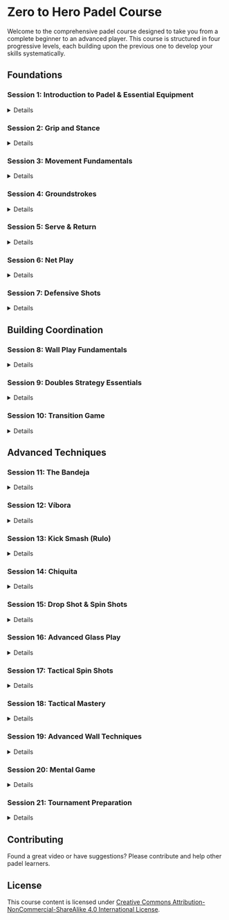 # Zero to Hero Padel Course

Welcome to the comprehensive padel course designed to take you from a complete beginner to an advanced player. This course is structured in four progressive levels, each building upon the previous one to develop your skills systematically.

## Foundations

### Session 1: Introduction to Padel & Essential Equipment

<details>

#### History and Origins
- 📺 [What is Padel? USPTA](https://youtu.be/rSIvS-Skg28) (0:00-0:59)
  - Invented in 1969 in Mexico
  - Growth in Spain and Latin America
  - Modern global expansion
  - Sport's unique characteristics

#### Rules and Court Layout
- 📺 [Padel 101: Beginner's Guide](https://youtu.be/i99oFa-dXaI?t=0) (0:00-5:00)
  - Court dimensions and features
  - Basic rules and scoring
  - Service rules
  - Wall play regulations

#### Basic Gameplay
- 📺 [PadelPod Rules Guide](https://youtu.be/RkdQ61VKKtI) (0:00-1:20)
  - Doubles play format
  - Point scoring system
  - Wall usage in play
  - Key differences from tennis

#### Equipment Guide
- 📺 [Complete Equipment Guide](https://youtu.be/ehvlxdGuI-I?t=22) (0:22-5:30)
  - Racket selection and price ranges
  - Grip types and protection
  - Ball specifications
  - Equipment maintenance

#### 📺 [Footwear Guide](https://youtu.be/BA6KyYp3vEo?t=15) (0:15-3:00)
  - Proper shoe characteristics
  - Grip patterns for court surface
  - Flexibility requirements
  - Width considerations

#### Quick Tips
- Always use the safety wrist strap
- Start with basic shots before wall play
- Communicate with your partner
- Stay behind the service line when receiving
- Keep a continental grip for most shots
- Focus on control over power
- Choose beginner-friendly rackets
- Invest in proper court shoes

#### Common Mistakes
- ❌ Playing without proper footwear
  - ✅ Use court-specific shoes for grip and stability
- ❌ Incorrect scoring understanding
  - ✅ Learn tennis scoring system (15,30,40,game)
- ❌ Wrong service technique
  - ✅ Always serve underhand below waist
- ❌ Poor court positioning
  - ✅ Learn and maintain proper court positions
- ❌ Using advanced equipment too soon
  - ✅ Start with beginner-friendly rackets
- ❌ Neglecting safety equipment
  - ✅ Always use wrist strap and proper shoes

</details>

### Session 2: Grip and Stance
<details>

#### Basic Grip
- 📺 [Padel Grip - How to hold the racket](https://youtu.be/B_tRre1W5e4?t=4) (0:04-1:34)
  - Continental grip fundamentals
  - Safety loop usage
  - Grip size adjustment

#### Advanced Grip
- 📺 [Find YOUR Padel Grip! Padel Technique!](https://youtu.be/Giq1P4T9mK8?t=50) (0:50-2:30)
  - Grip transitions between shots
  - Pressure control techniques
  - Common grip errors

#### Court Position
- 📺 [Padel Tactics: Basic Court Position](https://youtu.be/17DC_atNmkQ?t=46) (0:46-2:30)
  - Back court positioning
  - Net position fundamentals
  - Distance from walls

#### Quick Tips
- Use continental grip as your base position
- Always secure the safety loop
- Match grip size to your hand
- Stay balanced and ready to move
- Keep proper distance from walls
- Maintain racket in front at chest height

#### Common Mistakes
- ❌ Holding the racket too tight
  - ✅ Maintain a relaxed, firm grip
- ❌ Not using the safety loop
  - ✅ Always secure your wrist
- ❌ Standing too close to walls
  - ✅ Keep safe distance for movement
- ❌ Poor ready position
  - ✅ Stay balanced and prepared

</details>

### Session 3: Movement Fundamentals
<details>

#### Footwork Fundamentals
- 📺 [How to MOVE YOUR FEET for padel!](https://youtu.be/hpdGd2KdPrk?t=35) (0:35-1:48)
  - Split step timing and execution
  - Basic movement patterns
  - Tennis vs padel differences

#### Multi-directional Movement
- 📺 [How to MOVE YOUR FEET for padel!](https://youtu.be/hpdGd2KdPrk?t=260) (4:20-5:30)
  - Back court movement
  - Side-to-side transitions
  - Glass wall positioning

#### Essential Steps
- 📺 [Try these 3 Essential Steps for Padel!](https://youtu.be/mRCrvoZijRs?t=0) (0:00-0:21)
  - Core movement patterns
  - Quick reference guide
  - Common footwork patterns

#### Quick Tips
- Split when opponent hits, not when ball reaches you
- Keep bounce light to maintain agility
- Take small, quick steps rather than large strides
- Stay balanced throughout movement
- Keep head still while moving
- Recover to ready position after each shot

#### Common Mistakes
- ❌ Standing flat-footed between points
  - ✅ Stay light on your toes
- ❌ Not performing split step consistently
  - ✅ Split step on every opponent contact
- ❌ Taking steps that are too wide
  - ✅ Use small, controlled steps
- ❌ Not recovering to ready position
  - ✅ Return to ready position after shots

</details>

### Session 4: Groundstrokes

<details>

#### Forehand Technique
- 📺 [The Padel Forehand](https://youtu.be/YawHc7Cv8us?t=13) (0:13-2:00)
  - Early preparation with shoulder turn
  - Compact racket take-back
  - Balanced stance and footwork
  - Horizontal swing path through contact

#### Common Mistakes
- 📺 [3 TIPS for Padel Forehand!](https://youtu.be/P6wsvgqXz_A?t=232) (3:52-5:00)
  - Late preparation issues
  - Missing the split step
  - Ball watching without early racket preparation

#### Backhand Technique
- 📺 [Struggle with your Backhand?](https://youtu.be/5MH8RDf4qfg?t=34) (0:34-2:00)
  - Single-handed flat backhand
  - Contact point below chest height
  - Proper body positioning
  - Compact swing for control

#### Quick Tips
- Prepare early with shoulder turn
- Keep racket head above wrist
- Watch the ball until contact
- Follow through towards target
- Recover to ready position
- Stay balanced throughout shot

#### Common Mistakes
- ❌ Late preparation
  - ✅ Turn shoulders as opponent hits
- ❌ Over-swinging
  - ✅ Keep swing compact and controlled
- ❌ Poor balance
  - ✅ Maintain stable base throughout
- ❌ Wrong contact point
  - ✅ Hit ball in front of body

</details>

### Session 5: Serve & Return

<details>

#### Serve Mechanics
- 📺 [Perfect Your Padel Serve](https://youtu.be/YSCbbCYfc9Y?t=16) (0:16-2:00)
  - Side-on stance
  - Racket preparation from high to low
  - Contact point at waist height
  - Light slice for control

#### Key Target Areas
- 📺 [Perfect Your Padel Serve](https://youtu.be/YSCbbCYfc9Y?t=210) (3:30-4:30)
  - Against the side glass
  - Down the 'T' (center)
  - Focus on accuracy before power

#### Return Fundamentals
- 📺 [Perfect Padel Return](https://youtu.be/qOEUKLLQ9pY?t=156) (2:36-3:30)
  - One step behind service line
  - Slightly more central position
  - Adjust based on serve type
  - Ready position with early preparation

#### Return Strategy
- 📺 [Perfect Padel Return](https://youtu.be/qOEUKLLQ9pY?t=50) (0:50-2:00)
  - Focus on consistency over winners
  - Choose appropriate target zones
  - Adjust height based on skill level
  - Maintain good margin over the net

#### Quick Tips
- Keep serve motion simple and controlled
- Practice accuracy before adding power
- Stay balanced during serve motion
- Return to ready position quickly
- Watch server's contact point
- Keep return shots safe and consistent

#### Common Mistakes
- ❌ Over-complicating serve motion
  - ✅ Keep technique simple and repeatable
- ❌ Trying to serve too hard
  - ✅ Focus on placement and consistency
- ❌ Poor return positioning
  - ✅ Stay behind service line, ready to move
- ❌ Going for winners on return
  - ✅ Prioritize getting return in play

</details>

### Session 6: Net Play

<details>

#### Volley Fundamentals
- 📺 [Padel Volleys](https://youtu.be/wCAqvaqrnZ4?t=4) (0:04-2:10)
  - Ready position and grip
  - Racket preparation and footwork
  - Contact point and blocking technique
  - Simple and effective execution

#### Advanced Volley Tips
- 📺 [6 VOLLEY TIPS! Start being EFFECTIVE at net](https://youtu.be/mnoPS8odf40?t=23) (0:23-3:40)
  - Ready position essentials
  - Strategic volley selection
  - Continental grip mastery
  - Movement patterns

#### Basic Smash Technique
- 📺 [Key to a BIG SMASH](https://youtu.be/5l0vMSN2Mek?t=31) (0:31-2:00)
  - Relaxed arm preparation
  - Loose wrist for power
  - Focus on racket speed
  - Proper timing on contact

#### Quick Tips
- Keep racket head up at net
- Small steps for quick adjustments
- Watch the ball off opponent's racket
- Stay balanced during volleys
- Communicate with partner
- Simple technique over power
- Move forward on weak balls

#### Common Mistakes
- ❌ Dropping racket between shots
  - ✅ Keep racket up and ready
- ❌ Big backswing on volleys
  - ✅ Keep backswing compact
- ❌ Late preparation on smash
  - ✅ Early racket preparation
- ❌ Standing too close to net
  - ✅ Allow space for reaction

</details>

### Session 7: Defensive Shots

<details>

#### Lob Technique
- 📺 [The lob: six top tips from Mauri Andrini](https://youtu.be/XZ6rTPb3yuY?t=31) (0:31-2:45)
  - Proper grip and stance
  - Knee bend for power
  - Contact point control
  - Height and trajectory
  - Timing and placement

#### Defensive Wall Play
- 📺 [10 Killer DEFENSIVE Padel Tips](https://youtu.be/xWobKK1Ex38?t=32) (0:32-4:10)
  - Defensive positioning
  - Footwork fundamentals
  - Racket preparation
  - Wall shot technique
  - Shot selection

#### Quick Tips
- Keep racket head up for quick reactions
- Use height to buy recovery time
- Watch opponent's position
- Stay patient in defense
- Communicate defensive intentions
- Move early to defensive position
- Use walls to your advantage

#### Common Mistakes
- ❌ Defensive shots too low
  - ✅ Add height for better defense
- ❌ Poor court positioning
  - ✅ Move early to defensive stance
- ❌ Rushing defensive shots
  - ✅ Stay patient and controlled
- ❌ Ignoring wall options
  - ✅ Include walls in defensive play

</details>

## Building Coordination

### Session 8: Wall Play Fundamentals

<details>

#### Back Wall Techniques
- 📺 [Back Wall Defense](https://youtu.be/4tyqxobE0S0?t=15) (0:15-2:00)
  - Anticipating ball trajectory
  - Proper distance from wall
  - Body positioning for rebounds
  - Recovery footwork

#### Shot Execution
- 📺 [Back Wall Returns](https://youtu.be/QIipTb8EYPY?t=30) (0:30-2:15)
  - Timing your shot
  - Using wall height effectively
  - Control vs. counter-attack options
  - Reading opponent intentions

#### Side Wall Techniques
- 📺 [Side Wall Defense](https://youtu.be/QIipTb8EYPY?t=180) (3:00-4:30)
  - Recovery positioning
  - Reading opponent intentions
  - Safe return options
  - Wall angle awareness

#### Quick Tips
- Stay patient on wall shots
- Keep racket prepared early
- Watch opponent position
- Maintain safe wall distance
- Use wall height effectively
- Communicate with partner
- Focus on control over power
- Return to ready position quickly

#### Common Mistakes
- ❌ Standing too close to wall
  - ✅ Maintain 1-2m distance for movement
- ❌ Rushing wall shots
  - ✅ Stay patient and read the bounce
- ❌ Poor recovery position
  - ✅ Return to ready position after shot
- ❌ Ignoring partner communication
  - ✅ Call shots and coordinate movement
- ❌ Over-hitting wall returns
  - ✅ Focus on control and placement

</details>

### Session 9: Doubles Strategy Essentials

<details>

#### Partner Communication
- 📺 [HELP Your Partner - Padel Tactics!](https://youtu.be/yrIlDgfHqb4?t=9) (0:09-2:25)
  - Verbal calls ("mine", "yours", "switch")
  - Hand signals for serves
  - Movement intentions
  - Partner coordination

#### Strategic Communication
- 📺 [IMPROVE as a TEAM - Padel Tactics](https://youtu.be/QPCUK5t7qW8?t=207) (3:27-5:20)
  - Team movement patterns
  - Tactical adjustments
  - Position synchronization
  - Reading game situations

#### Quick Tips
- Call every ball early and clearly
- Use hand signals behind back for serves
- Stay connected with partner's movement
- Maintain equal court coverage
- Return to base position after shots
- Communicate tactical changes
- Watch opponents' patterns together
- Support partner's defensive plays

#### Common Mistakes
- ❌ Poor communication on shared balls
  - ✅ Call balls early and decisively
- ❌ Inconsistent positioning
  - ✅ Maintain synchronized court coverage
- ❌ Individual rather than team tactics
  - ✅ Develop and follow team strategy
- ❌ Lack of support in defense
  - ✅ Move as a unit in defensive situations
- ❌ Silent during point construction
  - ✅ Maintain constant communication

</details>

### Session 10: Transition Game

<details>

#### Transition Strategy
- 📺 [Padel tactic that INSTANTLY improves your MATCHES!](https://youtu.be/GmBD24JRzKw?t=65) (1:05-2:30)
  - Strategic approach to transitions
  - When to stay back vs move forward
  - Building confidence through control
  - Energy management techniques

#### Net Position Fundamentals
- 📺 [What is a GOOD Net Position??](https://youtu.be/cHDneNYKgm0?t=25) (0:25-3:00)
  - Understanding optimal net positions
  - Forward and backward movement patterns
  - Defensive to attacking transitions
  - Position recovery techniques

#### Partner Movement
- 📺 [Net Position to WIN Points!](https://youtu.be/HnLbsGp7Zag?t=49) (0:49-4:00)
  - Partner coordination during transitions
  - Star position concept
  - Court coverage patterns
  - Advanced movement techniques

#### Quick Tips
- Watch opponent position before transitioning
- Use controlled shots during movement
- Communicate transition plans with partner
- Keep racket ready during movement
- Stay balanced throughout transition
- Have backup plan if transition fails
- Move as a team with partner

#### Common Mistakes
- ❌ Moving forward at wrong time
  - ✅ Wait for right opportunity
- ❌ Poor shot selection during transition
  - ✅ Use high percentage shots
- ❌ Uncoordinated partner movement
  - ✅ Move together as a team
- ❌ Over-aggressive during transition
  - ✅ Build pressure gradually
- ❌ Neglecting recovery options
  - ✅ Plan for defensive reset

</details>

## Advanced Techniques

### Session 11: The Bandeja

<details>

#### Understanding the Shot
- 📺 ["Bandeja Basics"](https://youtu.be/yHAJ5XjFUNg?t=4) (0:04 - 1:30)
  - Defensive overhead shot
  - Named after Spanish word for "tray"
  - Purpose: maintain net position while defending lobs

#### When to Use It
- 📺 ["Shot Selection"](https://youtu.be/St_PRyzhZXY?t=30) (0:30 - 2:00)
  - Deep lobs that can't be attacked
  - When maintaining net position is priority
  - Alternative to aggressive smash

#### Starting Position
- 📺 ["Proper Setup"](https://youtu.be/yHAJ5XjFUNg?t=42) (0:42 - 1:30)
  - Turn shoulders and hips sideways
  - Racket pointing upward
  - Left arm up for balance
  - Side-stepping backward movement

#### Contact Point
- 📺 ["Contact Technique"](https://youtu.be/ogYbQtN6lNk?t=84) (1:24 - 2:15)
  - Eye/forehead level contact
  - Slightly open racket face
  - Contact to the side of body
  - Control over power

#### Two Main Techniques
- 📺 ["Chest and Arm Techniques"](https://youtu.be/ogYbQtN6lNk?t=92) (1:32 - 2:45)
  - Chest Technique:
    - Like high forehand volley
    - More stable and controlled
    - Recommended for beginners
  - Arm Technique:
    - Brushing around outside of ball
    - More advanced timing required
    - Greater spin potential

</details>

### Session 12: Víbora

<details>

#### Bandeja vs Víbora Comparison
- 📺 ["Difference between Bandeja vs Vibora"](https://youtu.be/j1yVDqYhOAI?t=3) (0:03 - 1:30)
- 📺 ["3 KEY differences"](https://youtu.be/yFVvTTY2ubs?t=4) (0:04 - 2:00)
  - Preparation: Behind head (Víbora) vs high (Bandeja)
  - Spin: Side spin vs backspin
  - Power: 70-80% vs 40-50%
  - Position: Front court vs back court
  - Shot type: Attacking vs defensive

#### Technical Execution
- 📺 ["Beginners Guide To Hit A Vibora"](https://youtu.be/_zgycqEGJ-s?t=19) (0:19 - 2:00)
  - Eye-level contact point
  - High elbow position
  - Forward motion through contact
  - Active footwork positioning

</details>

### Session 13: Kick Smash (Rulo)

<details>

#### Flat vs Kick Smash - ["Improve Your Padel Smash"](https://youtu.be/MGaqcQS1NRE?t=45) (0:45 - 2:00)
- Preparation: Higher racket position for Rulo
- Spin: Heavy topspin vs flat hit
- Contact: Brushing up vs through the ball
- Usage: When needing more control and less power

#### Technical Execution - ["Smash Technique Guide"](https://youtu.be/mU33cxiGob8?t=30) (0:30 - 2:00)
- High preparation position
- Upward racket path
- Loose wrist for spin
- Forward weight transfer

</details>

### Session 14: Chiquita

<details>

#### Shot Fundamentals - ["What is the Chiquita?"](https://youtu.be/zoqNcDZg568?t=15) (0:15 - 1:30)
- Low offensive counter shot
- Used against high balls at net
- Quick wrist snap technique
- Controlled power for placement

#### Technical Elements - ["How to Play the Chiquita"](https://youtu.be/Gorh0KuKeg8?t=30) (0:30 - 2:00)
- Compact preparation
- Contact at shoulder height
- Forward weight transfer
- Quick follow through

#### Tactical Usage - ["La CHIQUITA - Contragolpe"](https://youtu.be/Ma4N8A-E5qk?t=45) (0:45 - 2:00)
- Surprise counter attack
- Opening court angles
- Pressure at the net
- Defensive reset option

</details>

### Session 15: Drop Shot & Spin Shots

<details>

#### Drop Shot Technique - ["DEJADA de REVÉS"](https://youtu.be/-NhKS9wQ-5c?t=30) (0:30 - 2:00)
- Disguised preparation
- Soft contact with open face
- Minimal follow through
- Touch and feel control

#### Topspin Shots - ["Improve Your Padel Shots"](https://youtu.be/MGaqcQS1NRE?t=120) (2:00 - 3:30)
- Low to high swing path
- Accelerating racket speed
- Wrist snap through contact
- Forward weight transfer

#### Slice Control - ["DEJADA de REVÉS"](https://youtu.be/-NhKS9wQ-5c?t=180) (3:00 - 4:30)
- High to low path
- Open racket face
- Cut under the ball
- Speed control variations

</details>

### Session 16: Advanced Glass Play

<details>

#### Back Glass Techniques - ["BAJADA de PARED"](https://youtu.be/QIipTb8EYPY?t=30) (0:30 - 2:00)
- Reading ball trajectory
- Timing the rebound
- Body positioning
- Recovery footwork

#### Double Wall Play - ["Trucos Doble Pared"](https://youtu.be/wa7vg2v2L2I?t=45) (0:45 - 2:00)
- Side to back transitions
- Anticipating angles
- Speed control
- Partner coordination

#### Offensive Defense - ["Advanced Offensive Defense"](https://youtu.be/zPJlmUKgq9o?t=60) (1:00 - 2:30)
- Counter-attack opportunities
- Using wall angles
- Creating unexpected plays
- Pressure building

</details>

### Session 17: Tactical Spin Shots

<details>

#### Topspin Applications - ["Advanced Spin Control"](https://youtu.be/MGaqcQS1NRE?t=180) (3:00 - 4:30)
- Creating aggressive angles
- Heavy spin for pressure
- Opening court space
- Forcing defensive returns

#### Slice Strategy - ["Advanced Defensive Play"](https://youtu.be/zPJlmUKgq9o?t=120) (2:00 - 3:30)
- Neutralizing power
- Changing ball pace
- Low trajectory control
- Court position recovery

#### Match Situations - ["Tactical Shot Selection"](https://youtu.be/Ma4N8A-E5qk?t=90) (1:30 - 3:00)
- When to use each spin
- Reading opponent position
- Adapting to conditions
- Building point pressure

## Professional Development

</details>

### Session 18: Tactical Mastery

<details>

#### Net Dominance - ["Net Position to WIN Points!"](https://youtu.be/HnLbsGp7Zag) (0:00 - 2:00)
- Statistical advantage: 80% of points won at net position
- Optimal attack zone: 2-6m from net
- Net position maintenance techniques

#### Advanced Tactics - ["Padel tactic that INSTANTLY improves your MATCHES!"](https://youtu.be/GmBD24JRzKw) (0:00 - 2:30)
- Effectiveness rates of volleys and smashes
- Strategic shot combinations
- Court positioning for maximum coverage

#### Shot Selection
- 📺 ["10 Killer Padel Tips To CRUSH Opponents!"](https://youtu.be/x_je7cePWq0) (0:00 - 3:00)
- 📺 ["3 Easy Padel Tactics To Outsmart Your Opponent"](https://youtu.be/kGbr0P3KwoU) (0:00 - 2:30)
  - Position-based shot selection
  - Reading opponent patterns
  - Tactical combinations

</details>

### Session 19: Advanced Wall Techniques

<details>

#### Back Wall Defense - ["10 Killer DEFENSIVE Padel Tips"](https://youtu.be/xWobKK1Ex38) (0:00 - 2:30)
- Defensive positioning: halfway between white line and back glass
- Footwork fundamentals for wall play

#### Wall Play Strategy - ["DEFEND LIKE A PRO IN PADEL"](https://youtu.be/q4bTwU26SGg) (0:00 - 2:30)
- Side wall to back wall transitions
- Reading and anticipating rebounds

#### Advanced Wall Combinations
- 📺 ["USE THESE 3 TIPS TO USE THE BACK WALL LIKE A PRO"](https://youtu.be/Nf6vJDzMGLk) (0:00 - 2:30)
- 📺 ["Join Tasty Padel Training 1: Defense with walls"](https://youtu.be/ZJVxA0HVPmk) (0:00 - 2:30)
  - Complex wall combinations
  - Tactical wall usage
  - Recovery positioning

</details>

### Session 20: Mental Game

<details>

#### Focus Management - ["How To Calm Your Nerves Like The Pros"](https://youtu.be/xYTurhF1JM0) (0:00 - 2:00)
- Pre-point routines and rituals
- Breathing techniques: 4-second inhale, 6-second exhale

#### Pressure Handling - ["How to Beat Performance Anxiety FAST"](https://youtu.be/Ez0L-BfSh2k) (0:00 - 2:00)
- Four-room method for point reset
- Neutral response to mistakes
- Partner communication strategies

#### Tournament Psychology - ["Taming Tournament Nerves"](https://youtu.be/8AKg3V146zs) (0:00 - 2:00)
- Pre-match mental preparation
- Between points routine
- Post-match analysis

</details>

### Session 21: Tournament Preparation

<details>

#### Physical Readiness - ["Quick Warm Up Routine For Your Next Padel Match"](https://youtu.be/YzKVK4DySR0) (0:00 - 2:30)
- Pre-match warm-up protocol:
  - Dynamic stretching routine
  - Mobility exercises
  - Practice drills progression
- Energy management:
  - Nutrition timing
  - Hydration strategy
  - Active recovery techniques

#### Match Strategy
- 📺 ["How To Win Padel Tournaments!"](https://youtu.be/GIBzMkt-tw4) (0:00 - 2:30)
- 📺 ["Improve Your Padel In 24 HOURS!"](https://youtu.be/nn0BZ2zB1nw) (0:00 - 2:30)
  - Game plan development:
    - Pre-match opponent analysis
    - Identifying patterns and weaknesses
    - Adapting tactics mid-match

#### Tournament Management
- Competition scheduling:
  - Rest periods planning
  - Match timing considerations
  - Warm-up scheduling
- Equipment preparation:
  - Racket selection and backup
  - Grip and string maintenance
  - Court-specific footwear
- Recovery protocol:
  - Post-match routine
  - Sleep optimization
  - Active recovery sessions

#### Performance Psychology
- Pre-match mental preparation:
  - Visualization exercises
  - Focus building routine
  - Energy management techniques
- Match mindset:
  - Point-by-point focus
  - Emotional control strategies
  - Partner communication
- Post-match analysis:
  - Performance evaluation
  - Tactical review
  - Improvement planning 

</details>

## Contributing
Found a great video or have suggestions? Please contribute and help other padel learners.

## License
This course content is licensed under [Creative Commons Attribution-NonCommercial-ShareAlike 4.0 International License](https://creativecommons.org/licenses/by-nc-sa/4.0/). 